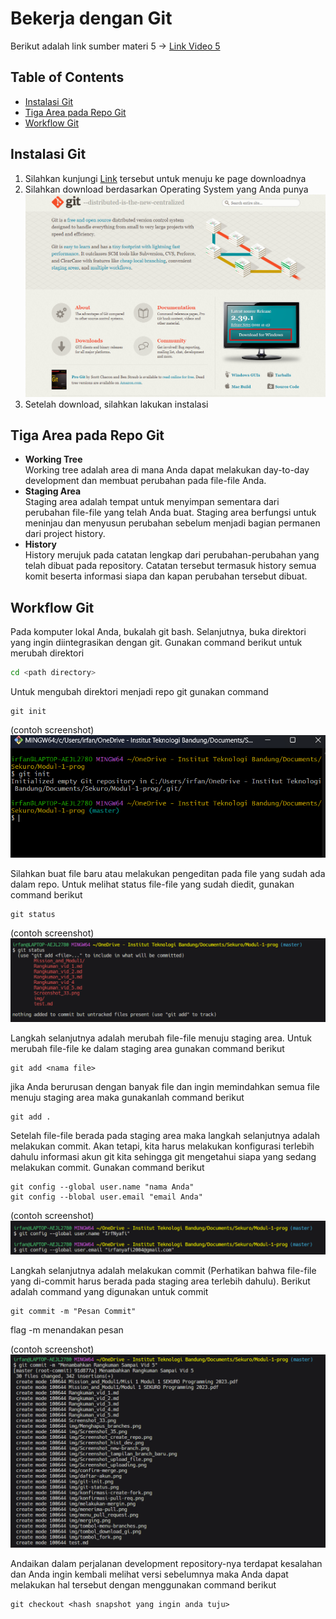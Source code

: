 # Bekerja dengan Git

Berikut adalah link sumber materi 5 ->
[Link Video 5](https://www.youtube.com/watch?v=e-6OkXRqWaE&list=PLFIM0718LjIVknj6sgsSceMqlq242-jNf&index=5)

## Table of Contents
  - [Instalasi Git](#instalasi-git)
  - [Tiga Area pada Repo Git](#tiga-area-pada-repo-git)
  - [Workflow Git](#workflow-git)

## Instalasi Git
1. Silahkan kunjungi [Link](https://git-scm.com/) tersebut untuk menuju ke page downloadnya
2. Silahkan download berdasarkan Operating System yang Anda punya
![Tombol Download](./img/tombol_download_gi.png)
3. Setelah download, silahkan lakukan instalasi

## Tiga Area pada Repo Git
- <b>Working Tree</b>
  <br>
  Working tree adalah area di mana Anda dapat melakukan day-to-day development dan membuat perubahan pada file-file Anda. 
- <b>Staging Area</b>
  <br>
  Staging area adalah tempat untuk menyimpan sementara dari perubahan file-file yang telah Anda buat. Staging area berfungsi untuk meninjau dan menyusun perubahan sebelum menjadi bagian permanen dari project history.
- <b>History</b>
  <br>
  History merujuk pada catatan lengkap dari perubahan-perubahan yang telah dibuat pada repository. Catatan tersebut termasuk history semua komit beserta informasi siapa dan kapan perubahan tersebut dibuat.

## Workflow Git
Pada komputer lokal Anda, bukalah git bash. Selanjutnya, buka direktori yang ingin diintegrasikan dengan git. Gunakan command berikut untuk merubah direktori
``` sh
cd <path directory>
```

Untuk mengubah direktori menjadi repo git gunakan command

```
git init
```
(contoh screenshot)
![git init command in git bash](./img/git-init.png)

Silahkan buat file baru atau melakukan pengeditan pada file yang sudah ada dalam repo. Untuk melihat status file-file yang sudah diedit, gunakan command berikut

```
git status
```

(contoh screenshot)
![git status command in git bash](./img/git-status.png)

Langkah selanjutnya adalah merubah file-file menuju staging area. Untuk merubah file-file ke dalam staging area gunakan command berikut

```
git add <nama file>
```

jika Anda berurusan dengan banyak file dan ingin memindahkan semua file menuju staging area maka gunakanlah command berikut

```
git add .
```

Setelah file-file berada pada staging area maka langkah selanjutnya adalah melakukan commit. Akan tetapi, kita harus melakukan konfigurasi terlebih dahulu informasi akun git kita sehingga git mengetahui siapa yang sedang melakukan commit. Gunakan command berikut

```
git config --global user.name "nama Anda"
git config --blobal user.email "email Anda"
```

(contoh screenshot)
![Config Akun Git](./img/daftar-akun.png)

Langkah selanjutnya adalah melakukan commit (Perhatikan bahwa file-file yang di-commit harus berada pada staging area terlebih dahulu). Berikut adalah command yang digunakan untuk commit 

```
git commit -m "Pesan Commit"
```

flag -m menandakan pesan

(contoh screenshot)
![Contoh Commit](./img/contoh-commit.png)

Andaikan dalam perjalanan development repository-nya terdapat kesalahan dan Anda ingin kembali melihat versi sebelumnya maka Anda dapat melakukan hal tersebut dengan menggunakan command berikut

```
git checkout <hash snapshot yang ingin anda tuju>
```